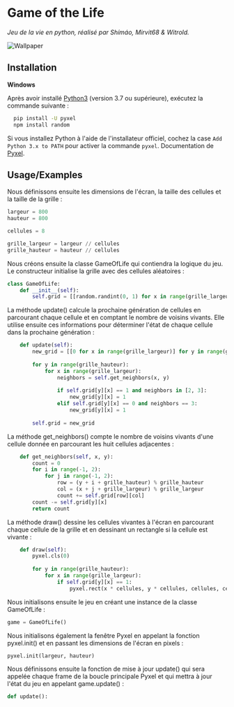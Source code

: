 
# Game of the Life

_Jeu de la vie en python, réalisé par Shímáo, Mirvit68 & Witrold._

![Wallpaper](https://repository-images.githubusercontent.com/354123897/d4480700-9612-11eb-99b4-4bea6745f663)

## Installation

__Windows__

Après avoir installé [Python3](https://www.python.org/) (version 3.7 ou supérieure), exécutez la commande suivante :
```bash
  pip install -U pyxel
  npm install random
```
Si vous installez Python à l'aide de l'installateur officiel, cochez la case `Add Python 3.x to PATH` pour activer la commande `pyxel`. Documentation de [Pyxel](https://github.com/kitao/pyxel#windows).


## Usage/Examples
Nous définissons ensuite les dimensions de l'écran, la taille des cellules et la taille de la grille :
```python
largeur = 800
hauteur = 800

cellules = 8

grille_largeur = largeur // cellules
grille_hauteur = hauteur // cellules

```
Nous créons ensuite la classe GameOfLife qui contiendra la logique du jeu. Le constructeur initialise la grille avec des cellules aléatoires :
```python
class GameOfLife:
    def __init__(self):
        self.grid = [[random.randint(0, 1) for x in range(grille_largeur)] for y in range(grille_hauteur)]

```

La méthode update() calcule la prochaine génération de cellules en parcourant chaque cellule et en comptant le nombre de voisins vivants. Elle utilise ensuite ces informations pour déterminer l'état de chaque cellule dans la prochaine génération :
```python
    def update(self):
        new_grid = [[0 for x in range(grille_largeur)] for y in range(grille_hauteur)]
        
        for y in range(grille_hauteur):
            for x in range(grille_largeur):
                neighbors = self.get_neighbors(x, y)
                
                if self.grid[y][x] == 1 and neighbors in [2, 3]:
                    new_grid[y][x] = 1
                elif self.grid[y][x] == 0 and neighbors == 3:
                    new_grid[y][x] = 1
        
        self.grid = new_grid
```

La méthode get_neighbors() compte le nombre de voisins vivants d'une cellule donnée en parcourant les huit cellules adjacentes :
```python
    def get_neighbors(self, x, y):
        count = 0
        for i in range(-1, 2):
            for j in range(-1, 2):
                row = (y + i + grille_hauteur) % grille_hauteur
                col = (x + j + grille_largeur) % grille_largeur
                count += self.grid[row][col]
        count -= self.grid[y][x]
        return count
```

La méthode draw() dessine les cellules vivantes à l'écran en parcourant chaque cellule de la grille et en dessinant un rectangle si la cellule est vivante :
```python
    def draw(self):
        pyxel.cls(0)
        
        for y in range(grille_hauteur):
            for x in range(grille_largeur):
                if self.grid[y][x] == 1:
                    pyxel.rect(x * cellules, y * cellules, cellules, cellules, 7)
```

Nous initialisons ensuite le jeu en créant une instance de la classe GameOfLife :
```python
game = GameOfLife()
```

Nous initialisons également la fenêtre Pyxel en appelant la fonction pyxel.init() et en passant les dimensions de l'écran en pixels :
```python
pyxel.init(largeur, hauteur)
```

Nous définissons ensuite la fonction de mise à jour update() qui sera appelée chaque frame de la boucle principale Pyxel et qui mettra à jour l'état du jeu en appelant game.update() :
```python
def update():
```